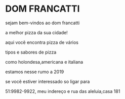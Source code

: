 <!doctype html>
<html lang="pt-br">
    <meta charset="utf-8">
<h1>DOM FRANCATTI</h1>
sejam bem-vindos ao dom francatti 
<p>a melhor pizza da sua cidade!<p>
<p> aqui vocẽ encontra pizza de vários<p>
<p>tipos e sabores de pizza<p> 
<p>como holondesa,americana e italiana<p> 
<p>estamos nesse rumo a 2019<p>
<p>se vocẽ estiver interessado so ligar para<p>
<p>51:9982-9922, meu indereço e rua das aleluia,casa 181<p>